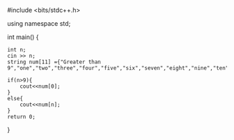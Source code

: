 #include <bits/stdc++.h>

using namespace std;

int main()
{

    int n;
    cin >> n;
    string num[11] ={"Greater than 9","one","two","three","four","five","six","seven","eight","nine","ten"};
    
    if(n>9){
        cout<<num[0];
    }
    else{
        cout<<num[n];
    }
    return 0;
}
